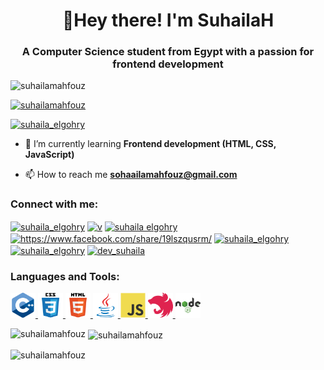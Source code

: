 <h1 align="center">🔪Hey there! I'm SuhailaH</h1>
<h3 align="center">A Computer Science student from Egypt with a passion for frontend development</h3>

<p align="left"> <img src="https://komarev.com/ghpvc/?username=suhailamahfouz&label=Profile%20views&color=0e75b6&style=flat" alt="suhailamahfouz" /> </p>

<p align="left"> <a href="https://github.com/ryo-ma/github-profile-trophy"><img src="https://github-profile-trophy.vercel.app/?username=suhailamahfouz" alt="suhailamahfouz" /></a> </p>

<p align="left"> <a href="https://twitter.com/suhaila_elgohry" target="blank"><img src="https://img.shields.io/twitter/follow/suhaila_elgohry?logo=twitter&style=for-the-badge" alt="suhaila_elgohry" /></a> </p>

- 🌱 I’m currently learning **Frontend development (HTML, CSS, JavaScript)**

- 📫 How to reach me **sohaailamahfouz@gmail.com**

<h3 align="left">Connect with me:</h3>
<p align="left">
<a href="https://twitter.com/suhaila_elgohry" target="blank"><img align="center" src="https://raw.githubusercontent.com/rahuldkjain/github-profile-readme-generator/master/src/images/icons/Social/twitter.svg" alt="suhaila_elgohry" height="30" width="40" /></a>
<a href="https://linkedin.com/in/v" target="blank"><img align="center" src="https://raw.githubusercontent.com/rahuldkjain/github-profile-readme-generator/master/src/images/icons/Social/linked-in-alt.svg" alt="v" height="30" width="40" /></a>
<a href="https://kaggle.com/suhaila elgohry" target="blank"><img align="center" src="https://raw.githubusercontent.com/rahuldkjain/github-profile-readme-generator/master/src/images/icons/Social/kaggle.svg" alt="suhaila elgohry" height="30" width="40" /></a>
<a href="https://fb.com/https://www.facebook.com/share/19lszqusrm/" target="blank"><img align="center" src="https://raw.githubusercontent.com/rahuldkjain/github-profile-readme-generator/master/src/images/icons/Social/facebook.svg" alt="https://www.facebook.com/share/19lszqusrm/" height="30" width="40" /></a>
<a href="https://instagram.com/suhaila_elgohry" target="blank"><img align="center" src="https://raw.githubusercontent.com/rahuldkjain/github-profile-readme-generator/master/src/images/icons/Social/instagram.svg" alt="suhaila_elgohry" height="30" width="40" /></a>
<a href="https://www.youtube.com/c/suhaila_elgohry" target="blank"><img align="center" src="https://raw.githubusercontent.com/rahuldkjain/github-profile-readme-generator/master/src/images/icons/Social/youtube.svg" alt="suhaila_elgohry" height="30" width="40" /></a>
<a href="https://codeforces.com/profile/dev_suhaila" target="blank"><img align="center" src="https://raw.githubusercontent.com/rahuldkjain/github-profile-readme-generator/master/src/images/icons/Social/codeforces.svg" alt="dev_suhaila" height="30" width="40" /></a>
</p>

<h3 align="left">Languages and Tools:</h3>
<p align="left"> <a href="https://www.w3schools.com/cpp/" target="_blank" rel="noreferrer"> <img src="https://raw.githubusercontent.com/devicons/devicon/master/icons/cplusplus/cplusplus-original.svg" alt="cplusplus" width="40" height="40"/> </a> <a href="https://www.w3schools.com/css/" target="_blank" rel="noreferrer"> <img src="https://raw.githubusercontent.com/devicons/devicon/master/icons/css3/css3-original-wordmark.svg" alt="css3" width="40" height="40"/> </a> <a href="https://www.w3.org/html/" target="_blank" rel="noreferrer"> <img src="https://raw.githubusercontent.com/devicons/devicon/master/icons/html5/html5-original-wordmark.svg" alt="html5" width="40" height="40"/> </a> <a href="https://www.java.com" target="_blank" rel="noreferrer"> <img src="https://raw.githubusercontent.com/devicons/devicon/master/icons/java/java-original.svg" alt="java" width="40" height="40"/> </a> <a href="https://developer.mozilla.org/en-US/docs/Web/JavaScript" target="_blank" rel="noreferrer"> <img src="https://raw.githubusercontent.com/devicons/devicon/master/icons/javascript/javascript-original.svg" alt="javascript" width="40" height="40"/> </a> <a href="https://nestjs.com/" target="_blank" rel="noreferrer"> <img src="https://raw.githubusercontent.com/devicons/devicon/master/icons/nestjs/nestjs-plain.svg" alt="nestjs" width="40" height="40"/> </a> <a href="https://nodejs.org" target="_blank" rel="noreferrer"> <img src="https://raw.githubusercontent.com/devicons/devicon/master/icons/nodejs/nodejs-original-wordmark.svg" alt="nodejs" width="40" height="40"/> </a> </p>

<p><img align="left" src="https://github-readme-stats.vercel.app/api/top-langs?username=suhailamahfouz&show_icons=true&locale=en&layout=compact" alt="suhailamahfouz" /></p>

<p>&nbsp;<img align="center" src="https://github-readme-stats.vercel.app/api?username=suhailamahfouz&show_icons=true&locale=en" alt="suhailamahfouz" /></p>

<p><img align="center" src="https://github-readme-streak-stats.herokuapp.com/?user=suhailamahfouz&" alt="suhailamahfouz" /></p>
